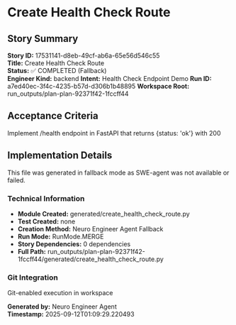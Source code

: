 # Create Health Check Route

## Story Summary
**Story ID:** 17531141-d8eb-49cf-ab6a-65e56d546c55  
**Title:** Create Health Check Route  
**Status:** ✅ COMPLETED (Fallback)  
**Engineer Kind:** backend
**Intent:** Health Check Endpoint Demo
**Run ID:** a7ed40ec-3f4c-4235-b57d-d306b1b48895
**Workspace Root:** run_outputs/plan-plan-92371f42-1fccff44

## Acceptance Criteria
Implement /health endpoint in FastAPI that returns {status: 'ok'} with 200

## Implementation Details
This file was generated in fallback mode as SWE-agent was not available or failed.

### Technical Information
- **Module Created:** generated/create_health_check_route.py
- **Test Created:** none
- **Creation Method:** Neuro Engineer Agent Fallback
- **Run Mode:** RunMode.MERGE
- **Story Dependencies:** 0 dependencies
- **Full Path:** run_outputs/plan-plan-92371f42-1fccff44/generated/create_health_check_route.py

### Git Integration
Git-enabled execution in workspace

**Generated by:** Neuro Engineer Agent  
**Timestamp:** 2025-09-12T01:09:29.220493
